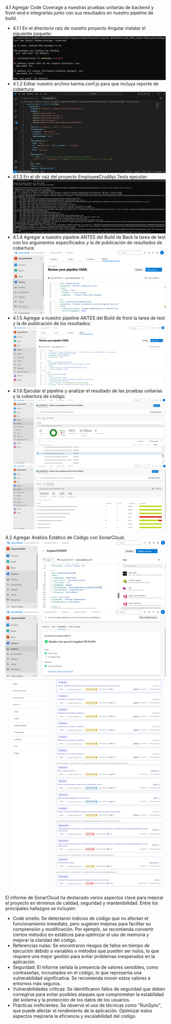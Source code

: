 4.1 Agregar Code Coverage a nuestras pruebas unitarias de backend y front-end e integrarlas junto con sus resultados en nuestro pipeline de build.
- 4.1.1 En el directorio raiz de nuestro proyecto Angular instalar el siguiente paquete:
![](imagenes/1.png)
- 4.1.2 Editar nuestro archivo karma.conf.js para que incluya reporte de cobertura:
![](imagenes/2.png)
- 4.1.3 En el dir raiz del proyecto EmployeeCrudApi.Tests ejecutar:
![](imagenes/3.png)
- 4.1.4 Agregar a nuestro pipeline ANTES del Build de Back la tarea de test con los argumentos especificados y la de publicación de resultados de cobertura:
![](imagenes/4.png)
- 4.1.5 Agregar a nuestro pipeline ANTES del Build de front la tarea de test y la de publicación de los resultados:
![](imagenes/5.png)
- 4.1.6 Ejecutar el pipeline y analizar el resultado de las pruebas unitarias y la cobertura de código:
![](imagenes/6.png)
![](imagenes/7.png)

4.2 Agregar Análisis Estático de Código con SonarCloud.
![](imagenes/8.png)
![](imagenes/9.png)
![](imagenes/10.png)

El informe de SonarCloud ha destacado varios aspectos clave para mejorar el proyecto en términos de calidad, seguridad y mantenibilidad. Entre los principales hallazgos se incluyen:
- Code smells: Se detectaron indicios de código que no afectan el funcionamiento inmediato, pero sugieren mejoras para facilitar su comprensión y modificación. Por ejemplo, se recomienda convertir ciertos métodos en estáticos para optimizar el uso de memoria y mejorar la claridad del código.
- Referencias nulas: Se encontraron riesgos de fallos en tiempo de ejecución debido a variables o métodos que pueden ser nulos, lo que requiere una mejor gestión para evitar problemas inesperados en la aplicación.
- Seguridad: El informe señala la presencia de valores sensibles, como contraseñas, incrustados en el código, lo que representa una vulnerabilidad significativa. Se recomienda mover estos valores a entornos más seguros.
- Vulnerabilidades críticas: Se identificaron fallos de seguridad que deben corregirse para evitar posibles ataques que comprometan la estabilidad del sistema y la protección de los datos de los usuarios.
- Prácticas ineficientes: Se observó el uso de técnicas como "RunSync", que puede afectar el rendimiento de la aplicación. Optimizar estos aspectos mejoraría la eficiencia y escalabilidad del código.